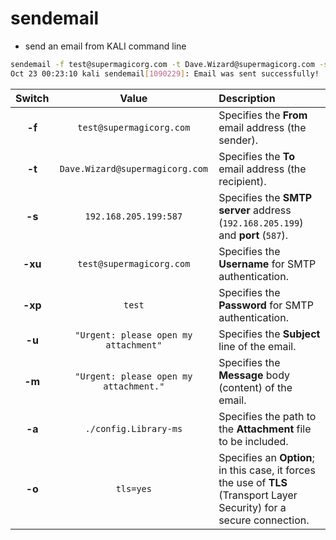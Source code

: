 # sendemail
- send an email from KALI command line
```bash
sendemail -f test@supermagicorg.com -t Dave.Wizard@supermagicorg.com -s 192.168.205.199:587 -xu test@supermagicorg.com -xp test -u "Urgent: please open my attachment" -m "Urgent: please open my attachment." -a ./config.Library-ms  -o tls=yes
Oct 23 00:23:10 kali sendemail[1090229]: Email was sent successfully!

```
| Switch | Value | Description |
| :---: | :---: | :--- |
| **-f** | `test@supermagicorg.com` | Specifies the **From** email address (the sender). |
| **-t** | `Dave.Wizard@supermagicorg.com` | Specifies the **To** email address (the recipient). |
| **-s** | `192.168.205.199:587` | Specifies the **SMTP server** address (`192.168.205.199`) and **port** (`587`). |
| **-xu** | `test@supermagicorg.com` | Specifies the **Username** for SMTP authentication. |
| **-xp** | `test` | Specifies the **Password** for SMTP authentication. |
| **-u** | `"Urgent: please open my attachment"` | Specifies the **Subject** line of the email. |
| **-m** | `"Urgent: please open my attachment."` | Specifies the **Message** body (content) of the email. |
| **-a** | `./config.Library-ms` | Specifies the path to the **Attachment** file to be included. |
| **-o** | `tls=yes` | Specifies an **Option**; in this case, it forces the use of **TLS** (Transport Layer Security) for a secure connection. |
